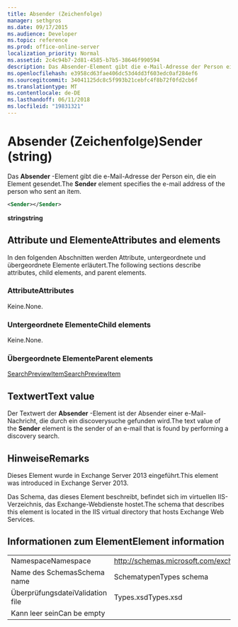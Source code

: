 ```yaml
---
title: Absender (Zeichenfolge)
manager: sethgros
ms.date: 09/17/2015
ms.audience: Developer
ms.topic: reference
ms.prod: office-online-server
localization_priority: Normal
ms.assetid: 2c4c94b7-2d81-4585-b7b5-38646f990594
description: Das Absender-Element gibt die e-Mail-Adresse der Person ein, die ein Element gesendet.
ms.openlocfilehash: e3958cd63fae406dc53d4dd3f603edc0af284ef6
ms.sourcegitcommit: 34041125dc8c5f993b21cebfc4f8b72f0fd2cb6f
ms.translationtype: MT
ms.contentlocale: de-DE
ms.lasthandoff: 06/11/2018
ms.locfileid: "19831321"
---
```

# <a name="sender-string"></a><span data-ttu-id="3663f-103">Absender (Zeichenfolge)</span><span class="sxs-lookup"><span data-stu-id="3663f-103">Sender (string)</span></span>

<span data-ttu-id="3663f-104">Das **Absender** -Element gibt die e-Mail-Adresse der Person ein, die ein Element gesendet.</span><span class="sxs-lookup"><span data-stu-id="3663f-104">The **Sender** element specifies the e-mail address of the person who sent an item.</span></span> 
  
```XML
<Sender></Sender>
```

 <span data-ttu-id="3663f-105">**string**</span><span class="sxs-lookup"><span data-stu-id="3663f-105">**string**</span></span>
## <a name="attributes-and-elements"></a><span data-ttu-id="3663f-106">Attribute und Elemente</span><span class="sxs-lookup"><span data-stu-id="3663f-106">Attributes and elements</span></span>

<span data-ttu-id="3663f-107">In den folgenden Abschnitten werden Attribute, untergeordnete und übergeordnete Elemente erläutert.</span><span class="sxs-lookup"><span data-stu-id="3663f-107">The following sections describe attributes, child elements, and parent elements.</span></span>
  
### <a name="attributes"></a><span data-ttu-id="3663f-108">Attribute</span><span class="sxs-lookup"><span data-stu-id="3663f-108">Attributes</span></span>

<span data-ttu-id="3663f-109">Keine.</span><span class="sxs-lookup"><span data-stu-id="3663f-109">None.</span></span>
  
### <a name="child-elements"></a><span data-ttu-id="3663f-110">Untergeordnete Elemente</span><span class="sxs-lookup"><span data-stu-id="3663f-110">Child elements</span></span>

<span data-ttu-id="3663f-111">Keine.</span><span class="sxs-lookup"><span data-stu-id="3663f-111">None.</span></span>
  
### <a name="parent-elements"></a><span data-ttu-id="3663f-112">Übergeordnete Elemente</span><span class="sxs-lookup"><span data-stu-id="3663f-112">Parent elements</span></span>

[<span data-ttu-id="3663f-113">SearchPreviewItem</span><span class="sxs-lookup"><span data-stu-id="3663f-113">SearchPreviewItem</span></span>](searchpreviewitem.md)
  
## <a name="text-value"></a><span data-ttu-id="3663f-114">Textwert</span><span class="sxs-lookup"><span data-stu-id="3663f-114">Text value</span></span>

<span data-ttu-id="3663f-115">Der Textwert der **Absender** -Element ist der Absender einer e-Mail-Nachricht, die durch ein discoverysuche gefunden wird.</span><span class="sxs-lookup"><span data-stu-id="3663f-115">The text value of the **Sender** element is the sender of an e-mail that is found by performing a discovery search.</span></span> 
  
## <a name="remarks"></a><span data-ttu-id="3663f-116">Hinweise</span><span class="sxs-lookup"><span data-stu-id="3663f-116">Remarks</span></span>

<span data-ttu-id="3663f-117">Dieses Element wurde in Exchange Server 2013 eingeführt.</span><span class="sxs-lookup"><span data-stu-id="3663f-117">This element was introduced in Exchange Server 2013.</span></span>
  
<span data-ttu-id="3663f-118">Das Schema, das dieses Element beschreibt, befindet sich im virtuellen IIS-Verzeichnis, das Exchange-Webdienste hostet.</span><span class="sxs-lookup"><span data-stu-id="3663f-118">The schema that describes this element is located in the IIS virtual directory that hosts Exchange Web Services.</span></span>
  
## <a name="element-information"></a><span data-ttu-id="3663f-119">Informationen zum Element</span><span class="sxs-lookup"><span data-stu-id="3663f-119">Element information</span></span>

|||
|:-----|:-----|
|<span data-ttu-id="3663f-120">Namespace</span><span class="sxs-lookup"><span data-stu-id="3663f-120">Namespace</span></span>  <br/> |http://schemas.microsoft.com/exchange/services/2006/types  <br/> |
|<span data-ttu-id="3663f-121">Name des Schemas</span><span class="sxs-lookup"><span data-stu-id="3663f-121">Schema name</span></span>  <br/> |<span data-ttu-id="3663f-122">Schematypen</span><span class="sxs-lookup"><span data-stu-id="3663f-122">Types schema</span></span>  <br/> |
|<span data-ttu-id="3663f-123">Überprüfungsdatei</span><span class="sxs-lookup"><span data-stu-id="3663f-123">Validation file</span></span>  <br/> |<span data-ttu-id="3663f-124">Types.xsd</span><span class="sxs-lookup"><span data-stu-id="3663f-124">Types.xsd</span></span>  <br/> |
|<span data-ttu-id="3663f-125">Kann leer sein</span><span class="sxs-lookup"><span data-stu-id="3663f-125">Can be empty</span></span>  <br/> ||
   

